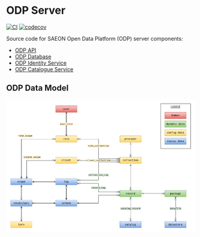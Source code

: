 # ODP Server

[![CI](https://github.com/SAEON/odp-server/actions/workflows/main.yml/badge.svg)](https://github.com/SAEON/odp-server/actions/workflows/main.yml)
[![codecov](https://codecov.io/gh/SAEON/odp-server/branch/main/graph/badge.svg)](https://codecov.io/gh/SAEON/odp-server)

Source code for SAEON Open Data Platform (ODP) server components:

* [ODP API](odp/api)
* [ODP Database](odp/db)
* [ODP Identity Service](odp/identity)
* [ODP Catalogue Service](odp/catalog)

## ODP Data Model

![E-R Diagram](ERD.png)
